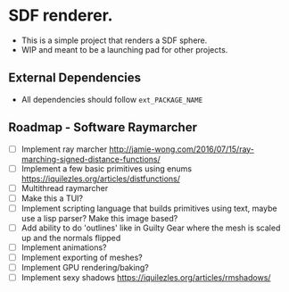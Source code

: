 # SDF renderer.

- This is a simple project that renders a SDF sphere.
- WIP and meant to be a launching pad for other projects.

## External Dependencies

- All dependencies should follow `ext_PACKAGE_NAME`

## Roadmap - Software Raymarcher

- [ ] Implement ray marcher http://jamie-wong.com/2016/07/15/ray-marching-signed-distance-functions/
- [ ] Implement a few basic primitives using enums https://iquilezles.org/articles/distfunctions/
- [ ] Multithread raymarcher
- [ ] Make this a TUI?
- [ ] Implement scripting language that builds primitives using text, maybe use a lisp parser? Make this image based?
- [ ] Add ability to do 'outlines' like in Guilty Gear where the mesh is scaled up and the normals flipped
- [ ] Implement animations?
- [ ] Implement exporting of meshes?
- [ ] Implement GPU rendering/baking?
- [ ] Implement sexy shadows https://iquilezles.org/articles/rmshadows/
